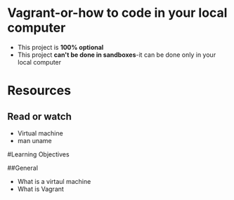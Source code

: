 # Vagrant-or-how to code in your local computer
* This project is **100% optional**
* This project **can't be done in sandboxes**-it can be done only in your local computer

# Resources
## Read or watch
* Virtual machine
* man uname 

#Learning Objectives

##General
* What is a virtaul machine
* What is Vagrant
